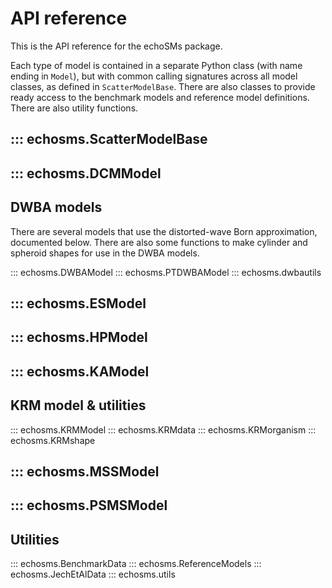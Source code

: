 # API reference

This is the API reference for the echoSMs package.

Each type of model is contained in a separate Python class (with name ending in ``Model``), but with common calling signatures across all model classes, as defined in ``ScatterModelBase``. There are also classes to provide ready access to the benchmark models and reference model definitions. There are also utility functions.

## ::: echosms.ScatterModelBase

## ::: echosms.DCMModel

## DWBA models

There are several models that use the distorted-wave Born approximation, documented below. There are also some functions to
make cylinder and spheroid shapes for use in the DWBA models.

::: echosms.DWBAModel
::: echosms.PTDWBAModel
::: echosms.dwbautils

## ::: echosms.ESModel

## ::: echosms.HPModel

## ::: echosms.KAModel

## KRM model & utilities

::: echosms.KRMModel
::: echosms.KRMdata
::: echosms.KRMorganism
::: echosms.KRMshape

## ::: echosms.MSSModel

## ::: echosms.PSMSModel

## Utilities

::: echosms.BenchmarkData
::: echosms.ReferenceModels
::: echosms.JechEtAlData
::: echosms.utils
